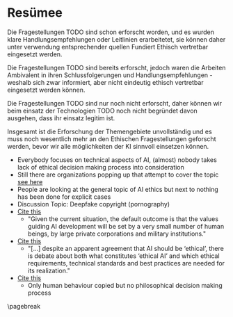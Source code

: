 # Resümee
Die Fragestellungen TODO sind schon erforscht worden, und es wurden klare Handlungsempfehlungen oder Leitlinien erarbeitetet, sie können daher unter verwendung entsprechender quellen Fundiert Ethisch vertretbar eingesetzt werden.

Die Fragestellungen TODO sind bereits erforscht, jedoch waren die Arbeiten Ambivalent in ihren Schlussfolgerungen und Handlungsempfehlungen - weshalb sich zwar informiert, aber nicht eindeutig ethisch vertretbar eingesetzt werden können.

Die Fragestellungen TODO sind nur noch nicht erforscht, daher können wir beim einsatz der Technologien TODO noch nicht begründet davon ausgehen, dass ihr einsatz legitim ist.

Insgesamt ist die Erforschung der Themengebiete unvollständig und es muss noch wesentlich mehr an den Ethischen Fragestellungen geforscht werden, bevor wir alle möglichkeiten der KI sinnvoll einsetzen können.

- Everybody focuses on technical aspects of AI, (almost) nobody takes lack of ethical decision making process into consideration
- Still there are organizations popping up that attempt to cover the topic [see here](https://en.wikipedia.org/wiki/Ethics_of_artificial_intelligence#AI_ethics_organisations)
- People are looking at the general topic of AI ethics but next to nothing has been done for explicit cases
- Discussion Topic: Deepfake copyright (pornography)
- [Cite this](http://doc989.consiglioveneto.it/oscc/resources/EPRS_IDA(2018)614547_EN.pdf#page=29)
  - "Given the current situation, the default outcome is that the values guiding AI development will be set by a very small number of human beings, by large private corporations and military institutions."
- [Cite this](https://www.nature.com/articles/s42256-019-0088-2)
  - "[...] despite an apparent agreement that AI should be ‘ethical’, there is debate about both what constitutes ‘ethical AI’ and which ethical requirements, technical standards and best practices are needed for its realization."
- [Cite this](https://robots.law.miami.edu/2019/wp-content/uploads/2019/03/MoralMachineMonster.pdf)
  - Only human behaviour copied but no philosophical decision making process

\pagebreak
